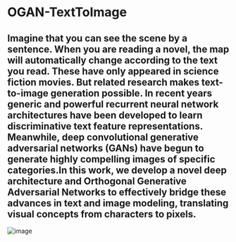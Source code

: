 # OGAN-TextToImage
Imagine that you can see the scene by a  sentence. When you are reading a novel, the map will automatically change according to the text you read. These have only appeared in science fiction movies. But related research makes text-to-image generation possible. In  recent years generic and powerful recurrent neural network architectures have been developed  to learn discriminative text feature representations. Meanwhile, deep convolutional generative  adversarial networks (GANs) have begun to generate highly compelling images of specific categories.In this work, we develop a novel deep  architecture and Orthogonal Generative Adversarial Networks to effectively  bridge these advances in text and image modeling, translating visual concepts from characters  to pixels.
---
![image](http://github.com/carlosfudan/OGAN-TextToImage/master/images/pic.png)
